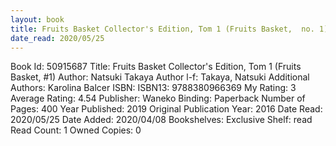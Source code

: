 ```yaml
---
layout: book
title: Fruits Basket Collector's Edition, Tom 1 (Fruits Basket,  no. 1)
date_read: 2020/05/25
---
```


Book Id: 50915687
Title: Fruits Basket Collector's Edition, Tom 1 (Fruits Basket, #1)
Author: Natsuki Takaya
Author l-f: Takaya, Natsuki
Additional Authors: Karolina Balcer
ISBN: 
ISBN13: 9788380966369
My Rating: 3
Average Rating: 4.54
Publisher: Waneko
Binding: Paperback
Number of Pages: 400
Year Published: 2019
Original Publication Year: 2016
Date Read: 2020/05/25
Date Added: 2020/04/08
Bookshelves: 
Exclusive Shelf: read
Read Count: 1
Owned Copies: 0

